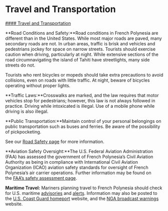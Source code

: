 # Travel and Transportation

[#### Travel and Transportation](javascript:void(0); "Travel and Transportation")

**Road Conditions and Safety:**Road conditions in French Polynesia are different than in the United States. While most major roads are paved, many secondary roads are not. In urban areas, traffic is brisk and vehicles and pedestrians jockey for space on narrow streets. Tourists should exercise caution when driving, particularly at night. While extensive sections of the road circumnavigating the island of Tahiti have streetlights, many side streets do not.

Tourists who rent bicycles or mopeds should take extra precautions to avoid collisions, even on roads with little traffic. At night, beware of bicycles operating without proper lights.

**Traffic Laws:**Crosswalks are marked, and the law requires that motor vehicles stop for pedestrians; however, this law is not always followed in practice. Driving while intoxicated is illegal. Use of a mobile phone while driving is also illegal.

**Public Transportation:**Maintain control of your personal belongings on public transportation such as buses and ferries. Be aware of the possibility of pickpocketing.

See our [Road Safety page](http://travel.state.gov/content/passports/english/go/safety/road.html) for more information.

**Aviation Safety Oversight:**The U.S. Federal Aviation Administration (FAA) has assessed the government of French Polynesia’s Civil Aviation Authority as being in compliance with International Civil Aviation Organization (ICAO) aviation safety standards for oversight of French Polynesia’s air carrier operations. Further information may be found on the [FAA’s safety assessment page](http://www.faa.gov/about/initiatives/iasa/).

**Maritime Travel:** Mariners planning travel to French Polynesia should check for U.S. maritime [advisories](https://www.maritime.dot.gov/msci-advisories) and [alerts](https://www.maritime.dot.gov/msci-alerts). Information may also be posted to the [U.S. Coast Guard homeport](https://msi.nga.mil/NavWarnings) website, and the [NGA broadcast warnings](https://msi.nga.mil/NavWarnings) website.